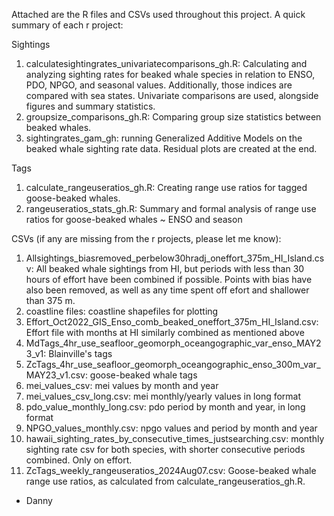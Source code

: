 Attached are the R files and CSVs used throughout this project. A quick summary of each r project:

Sightings
1. calculatesightingrates_univariatecomparisons_gh.R: Calculating and analyzing sighting rates for beaked whale species in relation to ENSO, PDO, NPGO, and seasonal values. Additionally, those indices are compared with sea states. Univariate comparisons are used, alongside figures and summary statistics. 
2. groupsize_comparisons_gh.R: Comparing group size statistics between beaked whales. 
3. sightingrates_gam_gh: running Generalized Additive Models on the beaked whale sighting rate data. Residual plots are created at the end. 

Tags
1. calculate_rangeuseratios_gh.R: Creating range use ratios for tagged goose-beaked whales. 
2. rangeuseratios_stats_gh.R: Summary and formal analysis of range use ratios for goose-beaked whales ~ ENSO and season


CSVs (if any are missing from the r projects, please let me know):
1. Allsightings_biasremoved_perbelow30hradj_oneffort_375m_HI_Island.csv: All beaked whale sightings from HI, but periods with less 
than 30 hours of effort have been combined if possible. Points with bias have also been removed, as well as any time spent off efort and shallower than 375 m. 
2. coastline files: coastline shapefiles for plotting
3. Effort_Oct2022_GIS_Enso_comb_beaked_oneffort_375m_HI_Island.csv: Effort file with months at HI similarly combined as mentioned above
4. MdTags_4hr_use_seafloor_geomorph_oceangographic_var_enso_MAY23_v1: Blainville's tags
5. ZcTags_4hr_use_seafloor_geomorph_oceangographic_enso_300m_var_MAY23_v1.csv: goose-beaked whale tags
7. mei_values_csv: mei values by month and year
8. mei_values_csv_long.csv: mei monthly/yearly values in long format
9. pdo_value_monthly_long.csv: pdo period by month and year, in long format
11. NPGO_values_monthly.csv: npgo values and period by month and year
14. hawaii_sighting_rates_by_consecutive_times_justsearching.csv: monthly sighting rate csv for both species, with shorter consecutive periods combined. Only on effort. 
15. ZcTags_weekly_rangeuseratios_2024Aug07.csv: Goose-beaked whale range use ratios, as calculated from calculate_rangeuseratios_gh.R. 

- Danny
